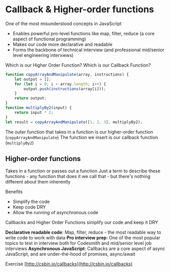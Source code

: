 # Callback & Higher-order functions

One of the most misunderstood concepts in JavaScript
- Enables powerful pro-level functions like map, filter, reduce (a core aspect of functional programming)
- Makes our code more declarative and readable
- Forms the backbone of technical interview (and professional mid/senior level engineering interviews)

Which is our Higher Order Function? Which is our Callback Function?

```js
function copyArrayAndManipulate(array, instructions) {
    let output = [];
    for (let i = 0; i < array.length; i++) {
        output.push(instructions(array[i]));
    }
    return output;
}
function multiplyBy2(input) {
    return input * 2;
}
let result = copyArrayAndManipulate([1, 2, 3], multiplyBy2); 
```

The outer function that takes in a function is our higher-order function (`copyArrayAndManipulate`)
The function we insert is our callback function (`multiplyBy2`)


## Higher-order functions
Takes in a function or passes out a function
Just a term to describe these functions - any function that does it we call that - but there's nothing different about them inherently

Benefits

- Simplify the code
- Keep code DRY
- Allow the running of asynchronous code

Callbacks and Higher Order Functions simplify our code and keep it DRY

**Declarative readable code**: Map, filter, reduce - the most readable way to write code to work with data
**Pro interview prep**: One of the most popular topics to test in interview both for Codesmith and mid/senior level job interviews
**Asynchronous JavaScript**: Callbacks are a core aspect of async JavaScript, and are under-the-hood of promises, async/await

Exercise [http://csbin.io/callbacks](http://csbin.io/callbacks)